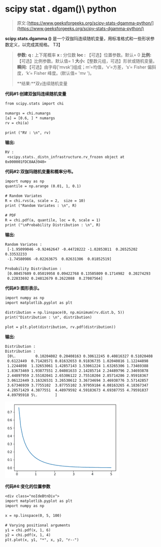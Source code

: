 # scipy stat . dgam()\ python

> 原文:[https://www.geeksforgeeks.org/scipy-stats-dgamma-python/](https://www.geeksforgeeks.org/scipy-stats-dgamma-python/)

**scipy.stats.dgamma ()** 是一个双伽玛连续随机变量，用标准格式和一些形状参数定义，以完成其规格。
T3】

> **参数:**
> **q :** 上下尾概率
> **x :** 分位数
> **loc :** 【可选】位置参数。默认= 0
> **比例:**【可选】比例参数。默认值= 1
> **大小:**【整数元组，可选】形状或随机变量。
> **瞬间:**【可选】由字母['mvsk']组成；m’=均值，‘v’=方差，‘s’= Fisher 偏斜度，‘k’= Fisher 峰度。(默认值= 'mv ')。
> 
> **结果:**双γ连续随机变量

**代码#1:创建双伽玛连续随机变量**

```
from scipy.stats import chi 

numargs = chi.numargs
[a] = [0.6, ] * numargs
rv = chi(a)

print ("RV : \n", rv) 
```

**输出:**

```
RV : 
 <scipy.stats._distn_infrastructure.rv_frozen object at 0x000001FDC8AA3940>

```

**代码#2:双伽玛随机变量和概率分布。**

```
import numpy as np
quantile = np.arange (0.01, 1, 0.1)

# Random Variates
R = chi.rvs(a, scale = 2,  size = 10)
print ("Random Variates : \n", R)

# PDF
R = chi.pdf(a, quantile, loc = 0, scale = 1)
print ("\nProbability Distribution : \n", R)
```

**输出:**

```
Random Variates : 
 [-1.95099046 -0.92462647 -0.44728222 -1.02853811  0.26525202  0.33532233
 -1.74580986 -0.02263675  0.02631306  0.01852519]

Probability Distribution : 
 [0.00457609 0.05019958 0.09422768 0.13505809 0.1714982  0.20274293
 0.22833692 0.24812679 0.2622088  0.27087564]

```

**代码#3:图形表示。**

```
import numpy as np
import matplotlib.pyplot as plt

distribution = np.linspace(0, np.minimum(rv.dist.b, 5))
print("Distribution : \n", distribution)

plot = plt.plot(distribution, rv.pdf(distribution))
```

**输出:**

```
Distribution : 
Distribution : 
 [0\.         0.10204082 0.20408163 0.30612245 0.40816327 0.51020408
 0.6122449  0.71428571 0.81632653 0.91836735 1.02040816 1.12244898
 1.2244898  1.32653061 1.42857143 1.53061224 1.63265306 1.73469388
 1.83673469 1.93877551 2.04081633 2.14285714 2.24489796 2.34693878
 2.44897959 2.55102041 2.65306122 2.75510204 2.85714286 2.95918367
 3.06122449 3.16326531 3.26530612 3.36734694 3.46938776 3.57142857
 3.67346939 3.7755102  3.87755102 3.97959184 4.08163265 4.18367347
 4.28571429 4.3877551  4.48979592 4.59183673 4.69387755 4.79591837
 4.89795918 5\.        ]
```

![](img/827750b8c7a6dfcb8537e2fc2d4cc939.png)

**代码#4:变化的位置参数**

```
<div class="noIdeBtnDiv">
import matplotlib.pyplot as plt
import numpy as np

x = np.linspace(0, 5, 100)

# Varying positional arguments
y1 = chi.pdf(x, 1, 6)
y2 = chi.pdf(x, 1, 4)
plt.plot(x, y1, "*", x, y2, "r--")
```